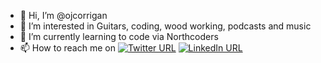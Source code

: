 - 👋 Hi, I’m @ojcorrigan
- 👀 I’m interested in Guitars, coding, wood working, podcasts and music
- 🌱 I’m currently learning to code via Northcoders
- 📫 How to reach me on [![Twitter URL](https://img.shields.io/badge/Twitter-%231DA1F2.svg?style=for-the-badge&logo=twitter&logoColor=white&style=social)](https://twitter.com/OwenCorrigan05) [![LinkedIn URL](https://img.shields.io/badge/LinkedIn-0077B5?style=for-the-badge&logo=linkedin&logoColor=white&style=social)](https://www.linkedin.com/in/owen-corrigan-92a753182/?originalSubdomain=uk) 



<!---
ojcorrigan/ojcorrigan is a ✨ special ✨ repository because its `README.md` (this file) appears on your GitHub profile.
You can click the Preview link to take a look at your changes.
--->
